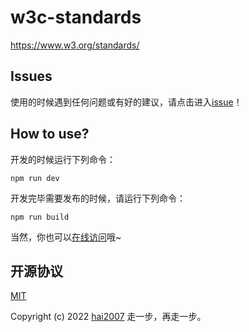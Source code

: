 # w3c-standards
https://www.w3.org/standards/

## Issues
使用的时候遇到任何问题或有好的建议，请点击进入[issue](https://github.com/cnpedia/w3c-standards/issues)！

## How to use?

开发的时候运行下列命令：

```
npm run dev
```

开发完毕需要发布的时候，请运行下列命令：

```
npm run build
```

当然，你也可以[在线访问](https://cnpedia.github.io/w3c-standards)哦~

开源协议
---------------------------------------
[MIT](https://github.com/cnpedia/w3c-standards/blob/master/LICENSE)

Copyright (c) 2022 [hai2007](https://hai2007.gitee.io/sweethome/) 走一步，再走一步。

